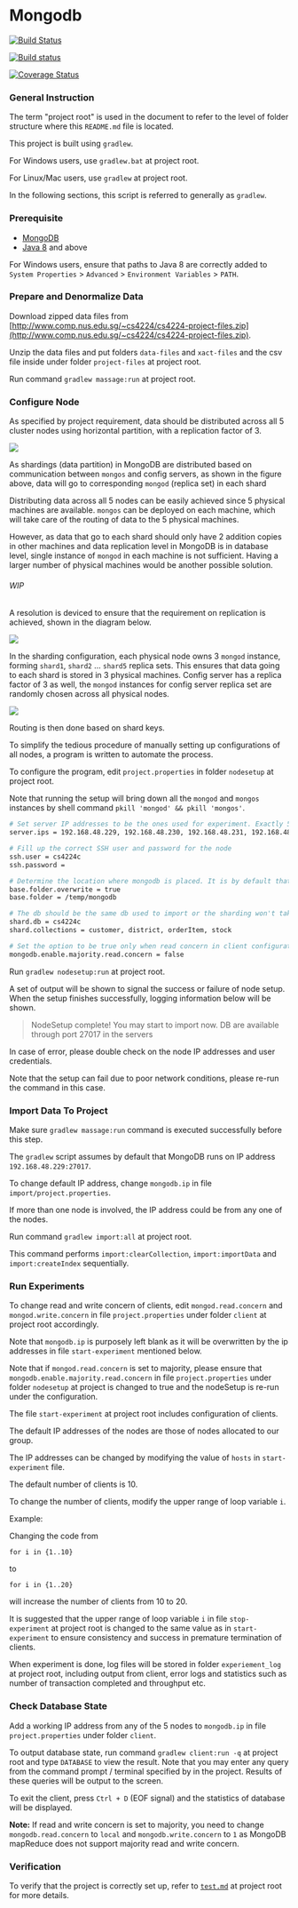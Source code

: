 # Mongodb

[![Build Status](https://travis-ci.org/DistributedTeam/MongoDB.svg?branch=master)](https://travis-ci.org/DistributedTeam/MongoDB)

[![Build status](https://ci.appveyor.com/api/projects/status/acsscyxg9rn31m9s?svg=true)](https://ci.appveyor.com/project/xpdavid/mongodb)

[![Coverage Status](https://coveralls.io/repos/github/DistributedTeam/MongoDB/badge.svg?branch=master)](https://coveralls.io/github/DistributedTeam/MongoDB?branch=master)


### General Instruction

The term "project root" is used in the document to refer to the level of folder structure where this `README.md` file is located.

This project is built using `gradlew`. 

For Windows users, use `gradlew.bat` at project root. 

For Linux/Mac users, use `gradlew` at project root. 

In the following sections, this script is referred to generally as `gradlew`.

### Prerequisite
- [MongoDB](https://www.mongodb.com/download-center)
- [Java 8](http://www.oracle.com/technetwork/java/javase/downloads/jdk8-downloads-2133151.html) and above

For Windows users, ensure that paths to Java 8 are correctly added to `System Properties` > `Advanced` > `Environment Variables` > `PATH`.

### Prepare and Denormalize Data
Download zipped data files from [http://www.comp.nus.edu.sg/~cs4224/cs4224-project-files.zip](http://www.comp.nus.edu.sg/~cs4224/cs4224-project-files.zip).

Unzip the data files and put folders `data-files` and `xact-files` and the csv file inside under folder `project-files` at project root.

Run command `gradlew massage:run` at project root.

### Configure Node
As specified by project requirement, data should be distributed across all 5 cluster nodes using horizontal partition, with a replication factor of 3.

![](docs/mongo_sharding.JPG)

As shardings (data partition) in MongoDB are distributed based on communication between `mongos` and config servers, as shown in the figure above, data will go to corresponding `mongod` (replica set) in each shard  

Distributing data across all 5 nodes can be easily achieved since 5 physical machines are available. `mongos` can be deployed on each machine, which will take care of the routing of data to the 5 physical machines.

However, as data that go to each shard should only have 2 addition copies in other machines and data replication level in MongoDB is in database level, single instance of `mongod` in each machine is not sufficient. Having a larger number of physical machines would be another possible solution.  
 
###### WIP

A resolution is deviced to ensure that the requirement on replication is achieved, shown in the diagram below.

![](docs/node_structure.png)

In the sharding configuration, each physical node owns 3 `mongod` instance, forming `shard1`, `shard2` ... `shard5` replica sets. This ensures that data going to each shard is stored in 3 physical machines. Config server has a replica factor of 3 as well, the `mongod` instances for config server replica set are randomly chosen across all physical nodes.

![](docs/routing.png)

Routing is then done based on shard keys.

To simplify the tedious procedure of manually setting up configurations of all nodes, a program is written to automate the process.

To configure the program, edit `project.properties` in folder `nodesetup` at project root.

Note that running the setup will bring down all the `mongod` and `mongos` instances by shell command `pkill 'mongod' && pkill 'mongos'`. 

``` bash
# Set server IP addresses to be the ones used for experiment. Exactly 5 working IP addresses are required in order for the above mentioned setup to work
server.ips = 192.168.48.229, 192.168.48.230, 192.168.48.231, 192.168.48.232, 192.168.48.233

# Fill up the correct SSH user and password for the node
ssh.user = cs4224c
ssh.password = 

# Determine the location where mongodb is placed. It is by default that any previous content under this folder will be overwritten whenever the NodeSetup is run
base.folder.overwrite = true
base.folder = /temp/mongodb

# The db should be the same db used to import or the sharding won't take effect. shard.collection should not be modified.
shard.db = cs4224c
shard.collections = customer, district, orderItem, stock

# Set the option to be true only when read concern in client configuration is set to majority
mongodb.enable.majority.read.concern = false
```

Run `gradlew nodesetup:run` at project root.

A set of output will be shown to signal the success or failure of node setup. When the setup finishes successfully, logging information below will be shown.

> NodeSetup complete! You may start to import now. DB are available through port 27017 in the servers

In case of error, please double check on the node IP addresses and user credentials. 

Note that the setup can fail due to poor network conditions, please re-run the command in this case.  

### Import Data To Project

Make sure `gradlew massage:run` command is executed successfully before this step.

The `gradlew` script assumes by default that MongoDB runs on IP address `192.168.48.229:27017`. 

To change default IP address, change `mongodb.ip` in file `import/project.properties`. 

If more than one node is involved, the IP address could be from any one of the nodes.

Run command `gradlew import:all` at project root.

This command performs `import:clearCollection`, `import:importData` and `import:createIndex` sequentially. 

### Run Experiments

To change read and write concern of clients, edit `mongod.read.concern` and `mongod.write.concern` in file `project.properties` under folder `client` at project root accordingly.

Note that `mongodb.ip` is purposely left blank as it will be overwritten by the ip addresses in file `start-experiment` mentioned below.

Note that if `mongod.read.concern` is set to majority, please ensure that `mongodb.enable.majority.read.concern` in file `project.properties` under folder `nodesetup` at project is changed to true and the nodeSetup is re-run under the configuration.

The file `start-experiment` at project root includes configuration of clients.

The default IP addresses of the nodes are those of nodes allocated to our group. 

The IP addresses can be changed by modifying the value of `hosts` in `start-experiment` file.

The default number of clients is 10. 

To change the number of clients, modify the upper range of loop variable `i`.

Example:

Changing the code from

```
for i in {1..10}
```

to

``` 
for i in {1..20}
```

will increase the number of clients from 10 to 20.

It is suggested that the upper range of loop variable `i` in file `stop-experiment` at project root is changed to the same value as in `start-experiment` to ensure consistency and success in premature termination of clients.

When experiment is done, log files will be stored in folder `experiement_log` at project root, including output from client, error logs and statistics such as number of transaction completed and throughput etc.

### Check Database State

Add a working IP address from any of the 5 nodes to `mongodb.ip` in file `project.properties` under folder `client`. 

To output database state, run command `gradlew client:run -q` at project root and type `DATABASE` to view the result. Note that you may enter any query from the command prompt / terminal specified by in the project. Results of these queries will be output to the screen.

To exit the client, press `Ctrl + D` (EOF signal) and the statistics of database will be displayed.

**Note:** If read and write concern is set to majority, you need to change `mongodb.read.concern` to `local` and `mongodb.write.concern` to `1` as MongoDB mapReduce does not support majority read and write concern. 

  
### Verification

To verify that the project is correctly set up, refer to [`test.md`](test.md) at project root for more details.
